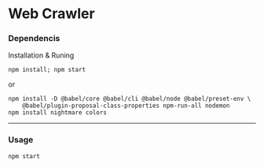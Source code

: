 # Web Crawler

### Dependencis

Installation & Runing
```
npm install; npm start
```
or
```
npm install -D @babel/core @babel/cli @babel/node @babel/preset-env \
    @babel/plugin-proposal-class-properties npm-run-all nodemon
npm install nightmare colors
```

---
### Usage
```
npm start
```
